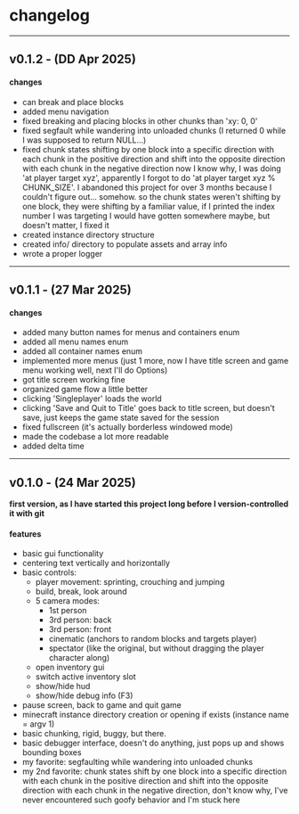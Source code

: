 # changelog

- - - -
## v0.1.2 - (DD Apr 2025)

#### changes
- can break and place blocks
- added menu navigation
- fixed breaking and placing blocks in other chunks than 'xy: 0, 0'
- fixed segfault while wandering into unloaded chunks (I returned 0 while I was supposed to return NULL...)
- fixed chunk states shifting by one block into a specific direction with each chunk in the positive direction and shift into the opposite direction with each chunk in the negative direction
    now I know why, I was doing 'at player target xyz', apparently I forgot to do 'at player target xyz % CHUNK_SIZE'.
    I abandoned this project for over 3 months because I couldn't figure out... somehow.
    so the chunk states weren't shifting by one block, they were shifting by a familiar value, if I printed the index number I was targeting I would have gotten somewhere maybe, but doesn't matter, I fixed it
- created instance directory structure
- created info/ directory to populate assets and array info
- wrote a proper logger

- - - -
## v0.1.1 - (27 Mar 2025)

#### changes
- added many button names for menus and containers enum
- added all menu names enum
- added all container names enum
- implemented more menus (just 1 more, now I have title screen and game menu working well, next I'll do Options)
- got title screen working fine
- organized game flow a little better
- clicking 'Singleplayer' loads the world
- clicking 'Save and Quit to Title' goes back to title screen, but doesn't save, just keeps the game state saved for the session
- fixed fullscreen (it's actually borderless windowed mode)
- made the codebase a lot more readable
- added delta time

- - - -
## v0.1.0 - (24 Mar 2025)

**first version, as I have started this project long before I version-controlled it with git**

#### features
- basic gui functionality
- centering text vertically and horizontally
- basic controls:
    - player movement: sprinting, crouching and jumping
    - build, break, look around
    - 5 camera modes:
        - 1st person
        - 3rd person: back
        - 3rd person: front
        - cinematic (anchors to random blocks and targets player)
        - spectator (like the original, but without dragging the player character along)
    - open inventory gui
    - switch active inventory slot
    - show/hide hud
    - show/hide debug info (F3)
- pause screen, back to game and quit game
- minecraft instance directory creation or opening if exists (instance name = argv 1)
- basic chunking, rigid, buggy, but there.
- basic debugger interface, doesn't do anything, just pops up and shows bounding boxes
- my favorite: segfaulting while wandering into unloaded chunks
- my 2nd favorite: chunk states shift by one block into a specific direction with each chunk in the positive direction and shift into the opposite direction with each chunk in the negative direction, don't know why, I've never encountered such goofy behavior and I'm stuck here
